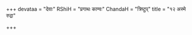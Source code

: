+++
devataa = "देवाः"
RShiH = "प्रगाथः काण्वः"
ChandaH = "त्रिष्टुप्"
title = "१२ अस्मे रुद्रा"

+++

